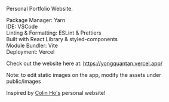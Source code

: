 Personal Portfolio Website.

Package Manager: Yarn  
IDE: VSCode  
Linting & Formatting: ESLint & Prettiers  
Built with React Library & styled-components  
Module Bundler: Vite  
Deployment: Vercel

Check out the website here at: https://yongquantan.vercel.app/

Note: to edit static images on the app, modify the assets under public/images

Inspired by [Colin Ho's](https://github.com/colin-ho) personal website!
